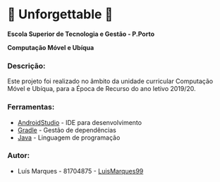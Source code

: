 # :bell: Unforgettable :bell:

**Escola Superior de Tecnologia e Gestão - P.Porto**

**Computação Móvel e Ubíqua**


### Descrição:
Este projeto foi realizado no âmbito da unidade curricular Computação Móvel e Ubíqua, para a Época de Recurso do ano letivo 2019/20.


### Ferramentas:
* [AndroidStudio](https://developer.android.com/studio) - IDE para desenvolvimento
* [Gradle](https://gradle.org/) - Gestão de dependências
* [Java](https://www.java.com/en/) - Linguagem de programação


### Autor:
* Luís Marques - 81704875 - [LuisMarques99](https://github.com/LuisMarques99)
